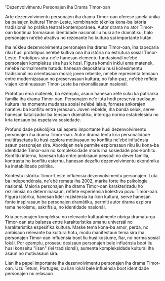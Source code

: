 'Dezenvolvimentu Personajen iha Drama Timor-oan

Arte dezenvolvimentu personajen iha drama Timor-oan oferese janela únika ba paisajen kultural Timor-Leste, kombinando téknika kona-ba istória tradisionál ho prátika teatral kontemporánea. Autor drama no ator Timor-oan kontinua formasaun identidade nasionál liu husi arte dramátiku, halo personajen ne’ebé atrativu no rezonante ho kultura sai importante liután.

Iha núkleu dezenvolvimentu personajen iha drama Timor-oan, iha tapeçaria riku husi prototipus ne'ebé kultiva ona iha istória no estrutura sosial Timor-Leste. Prototipus sira-ne'e hanesan elementu fundasionál ne’ebé personajen kompleksu sira husik hosi. Figura komún inklui ema matenek, ne'ebé normalmente hatudu hanesan depositáriu husi koñesimentu tradisionál no orientasaun moral; joven rebelde, ne'ebé representa tensaun entre modernizasaun no preservasaun kultura; no fahe-paz, ne'ebé reflete viajen kontinuasaun Timor-Leste ba rekonsiliasaun nasionál.

Prototipu ema matenek, ba ezemplu, asaun hanesan xefe suku ka patriarka família iha drama Timor-oan. Personajen ne’e luta hodi preserva tradisaun kultura iha momentu mudansa sosial ne’ebé lalais, fornese ankorajen narativu ba konflitu entre jerasaun. Joven rebelde, iha banda seluk, serve hanesan katalizador ba tensaun dramátiku, interoga norma estabelesidu no kria tensaun ba espetaiva sosiedade.

Profundidade psikolójika sai aspetu importante husi dezenvolvimentu personajen iha drama Timor-oan. Autor drama tenta kria personalidade multifasetada liu husi ezplora motivasaun no konflitu ne'ebé influénsia asaun personajen sira. Abordajen ne’e permite ezplorasaun riku liu kona-ba identidade Timor-oan no kompleksidade moris iha sosiedade pós-konflitu. Konflitu internu, hanesan luta entre ambisaun pessoál no dever família, kontrasta ho konflitu esternu, hanesan dezafiu dezenvolvimentu ekonómiku ka instabilidade polítika.

Kontestu istóriku Timor-Leste influénsia dezenvolvimentu personajen. Luta ba independénsia, ne'ebé remata iha 2002, marka forte iha psikologia nasionál. Maioria personajen iha drama Timor-oan karakterizadu ho reziliénsia no determinasaun, reflete esperiénsia kolektiva povu Timor-oan. Figura istóriku, hanesan líder rezisténsia ka íkon kultura, serve hanesan fonte inspirasaun ba personajen dramátiku, permiti autor drama ezplora tema heroísmu, sakrifísiu, no identidade nasionál.

Kria personajen kompleksu no relevante kulturalmente obriga dramaturgu Timor-oan atu balansa entre karakterístika umanu universál no karakterístika espesífika kultura. Maske tema kona-ba amor, perda, no ambisaun relevante ba kultura hotu, modu manifestaun tema sira iha personajen Timor-oan influénsia boot liu husi kostume, fiar, no norma sosial lokál. Por ezemplu, prosesu desizaun personajen bele influénsia boot liu husi konseitu "lisan" (lei tradisionál), aumenta kompleksidade kultural iha asaun no motivasaun sira.

Lian iha papel importante iha dezenvolvimentu personajen iha drama Timor-oan. Uzu Tetum, Portugés, ou lian lokál bele influénsia boot identidade personajen no relasaun